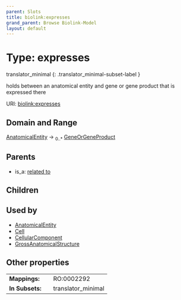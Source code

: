 ```yaml
---
parent: Slots
title: biolink:expresses
grand_parent: Browse Biolink-Model
layout: default
---
```


# Type: expresses

translator_minimal
{: .translator_minimal-subset-label }


holds between an anatomical entity and gene or gene product that is expressed there

URI: [biolink:expresses](https://w3id.org/biolink/vocab/expresses)

## Domain and Range

[AnatomicalEntity](AnatomicalEntity.md) ->  <sub>0..*</sub> [GeneOrGeneProduct](GeneOrGeneProduct.md)

## Parents

 *  is_a: [related to](related_to.md)

## Children


## Used by

 * [AnatomicalEntity](AnatomicalEntity.md)
 * [Cell](Cell.md)
 * [CellularComponent](CellularComponent.md)
 * [GrossAnatomicalStructure](GrossAnatomicalStructure.md)

## Other properties

|  |  |  |
| --- | --- | --- |
| **Mappings:** | | RO:0002292 |
| **In Subsets:** | | translator_minimal |


